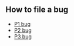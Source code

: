 ## How to file a bug

- [P1 bug](../../../issues/new?template=bug.md&labels=bug,P1&title=[P1])
- [P2 bug](../../../issues/new?template=bug.md&labels=bug,P2&title=[P2])
- [P3 bug](../../../issues/new?template=bug.md&labels=bug,P3&title=[P3])
